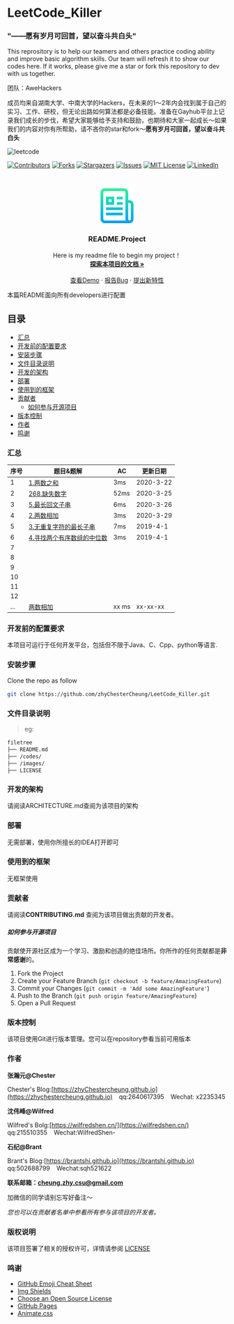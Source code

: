 

# LeetCode_Killer

### "——愿有岁月可回首，望以奋斗共白头"

This reprository is to help our teamers and others practice coding ability and improve basic algorithm skills. Our team will refresh it to show our codes here. If it works, please give me a star or fork this repository to dev with us together.

团队：AweHackers

成员均来自湖南大学、中南大学的Hackers，在未来的1～2年内会找到属于自己的实习、工作、研校，但无论出路如何算法都是必备技能。准备在Gayhub平台上记录我们成长的步伐，希望大家能够给予支持和鼓励，也期待和大家一起成长～如果我们的内容对你有所帮助，请不吝你的star和fork～**愿有岁月可回首，望以奋斗共白头**


![leetcode](https://camo.githubusercontent.com/506f115725003382e11e4aa3561ca7df7b99d247/68747470733a2f2f75706c6f61642d696d616765732e6a69616e7368752e696f2f75706c6f61645f696d616765732f313934303331372d653833373138326138303563656363652e706e673f696d6167654d6f6772322f6175746f2d6f7269656e742f7374726970253743696d61676556696577322f322f772f31323430)


<!-- PROJECT SHIELDS -->

[![Contributors][contributors-shield]][contributors-url]
[![Forks][forks-shield]][forks-url]
[![Stargazers][stars-shield]][stars-url]
[![Issues][issues-shield]][issues-url]
[![MIT License][license-shield]][license-url]
[![LinkedIn][linkedin-shield]][linkedin-url]

<!-- PROJECT LOGO -->
<br />

<p align="center">
  <a href="https://github.com/zhyChesterCheung/LeetCode_Killer/">
    <img src="images/logo.png" alt="Logo" width="80" height="80">
  </a>

  <h3 align="center">README.Project</h3>
  <p align="center">
    Here is my readme file to begin my project！
    <br />
    <a href="https://github.com/zhyChesterCheung/LeetCode_Killer"><strong>探索本项目的文档 »</strong></a>
    <br />
    <br />
    <a href="https://github.com/zhyChesterCheung/LeetCode_Killer">查看Demo</a>
    ·
    <a href="https://github.com/zhyChesterCheung/LeetCode_Killer/issues">报告Bug</a>
    ·
    <a href="https://github.com/zhyChesterCheung/LeetCode_Killer/issues">提出新特性</a>
  </p>

</p>


 本篇README面向所有developers进行配置

## 目录

- [汇总](#汇总)
- [开发前的配置要求](#开发前的配置要求)
- [安装步骤](#安装步骤)
- [文件目录说明](#文件目录说明)
- [开发的架构](#开发的架构)
- [部署](#部署)
- [使用到的框架](#使用到的框架)
- [贡献者](#贡献者)
  - [如何参与开源项目](#如何参与开源项目)
- [版本控制](#版本控制)
- [作者](#作者)
- [鸣谢](#鸣谢)

### 汇总

| 序号 | 题目&题解                                    | AC                                    |更新日期    |
| ---- | -------------------------------------------- | -------------------------------------- |-------|
| 1    |[1.两数之和](https://github.com/zhyChesterCheung/LeetCode_Killer/blob/master/codes/leetcode1.md)|3ms|2020-3-22|
| 2    |[268.缺失数字](https://github.com/zhyChesterCheung/LeetCode_Killer/blob/master/codes/LeetCode268.md)| 52ms | 2020-3-25 |
| 3    |[5.最长回文子串](https://github.com/zhyChesterCheung/LeetCode_Killer/blob/master/codes/LeetCode5.md)| 6ms | 2020-3-26 |
| 4    |[2.两数相加](https://github.com/zhyChesterCheung/LeetCode_Killer/blob/master/codes/LeetCode2.md)| 3ms | 2020-3-29 |
| 5    |[3.无重复字符的最长子串](https://github.com/zhyChesterCheung/LeetCode_Killer/blob/master/codes/LeetCode3.md)| 7ms | 2019-4-1 |
| 6    |[4.寻找两个有序数组的中位数](https://github.com/zhyChesterCheung/LeetCode_Killer/blob/master/codes/LeetCode4.md)| 3ms | 2019-4-1 |
| 7    |    |     |   |
| 8    |    |     |   |
| 9    |    |     |   |
| 10   |    |     |   |
| 11   |    |     |   |
| 12   |    |     |   |
| ...  |[两数相加]()|xx ms|xx-xx-xx|



### 开发前的配置要求

本项目可运行于任何开发平台，包括但不限于Java、C、Cpp、python等语言.

### 安装步骤

Clone the repo as follow

```sh
git clone https://github.com/zhyChesterCheung/LeetCode_Killer.git
```

### 文件目录说明

> eg:

```
filetree 
├── README.md
├── /codes/
├── /images/
├── LICENSE

```



### 开发的架构 

请阅读ARCHITECTURE.md查阅为该项目的架构

### 部署

无需部署，使用你所擅长的IDEA打开即可

### 使用到的框架

无框架使用

### 贡献者

请阅读**CONTRIBUTING.md** 查阅为该项目做出贡献的开发者。

##### 如何参与开源项目

贡献使开源社区成为一个学习、激励和创造的绝佳场所。你所作的任何贡献都是**非常感谢**的。


1. Fork the Project
2. Create your Feature Branch (`git checkout -b feature/AmazingFeature`)
3. Commit your Changes (`git commit -m 'Add some AmazingFeature'`)
4. Push to the Branch (`git push origin feature/AmazingFeature`)
5. Open a Pull Request


### 版本控制

该项目使用Git进行版本管理。您可以在repository参看当前可用版本

### 作者


**张瀚元@Chester**

Chester's Blog:[https://zhyChestercheung.github.io](https://zhychestercheung.github.io)  &ensp; qq:2640617395  &ensp; Wechat: x2235345

**沈伟峰@Wilfred**

Wilfred's Bolg:[https://wilfredshen.cn/](https://wilfredshen.cn/) &ensp; qq:215510355 &ensp;  Wechat:WilfredShen-

**石纪@Brant**

Brant's Blog:[https://brantshi.github.io](https://brantshi.github.io) &ensp;  qq:502688799  &ensp;  Wechat:sqh521622


**联系邮箱：cheung.zhy.csu@gmail.com**

加微信的同学请别忘写好备注～

 *您也可以在贡献者名单中参看所有参与该项目的开发者。*

### 版权说明

该项目签署了相关的授权许可，详情请参阅 [LICENSE](https://github.com/zhyChesterCheung/LeetCode_Killer/blob/master/LICENSE)

### 鸣谢


- [GitHub Emoji Cheat Sheet](https://www.webpagefx.com/tools/emoji-cheat-sheet)
- [Img Shields](https://shields.io)
- [Choose an Open Source License](https://choosealicense.com)
- [GitHub Pages](https://pages.github.com)
- [Animate.css](https://daneden.github.io/animate.css)

<!-- links -->
[your-project-path]:zhyChesterCheung/LeetCode_Killer
[contributors-shield]: https://img.shields.io/github/contributors/zhyChesterCheung/LeetCode_Killer.svg?style=flat-square
[contributors-url]: https://github.com/zhyChesterCheung/LeetCode_Killer/graphs/contributors
[forks-shield]: https://img.shields.io/github/forks/zhyChesterCheung/LeetCode_Killer.svg?style=flat-square
[forks-url]: https://github.com/zhyChesterCheung/LeetCode_Killer/network/members
[stars-shield]: https://img.shields.io/github/stars/zhyChesterCheung/LeetCode_Killer.svg?style=flat-square
[stars-url]: https://github.com/zhyChesterCheung/LeetCode_Killer/stargazers
[issues-shield]: https://img.shields.io/github/issues/zhyChesterCheung/LeetCode_Killer.svg?style=flat-square
[issues-url]: https://img.shields.io/github/issues/zhyChesterCheung/LeetCode_Killer.svg
[license-shield]: https://img.shields.io/github/license/zhyChesterCheung/LeetCode_Killer.svg?style=flat-square
[license-url]: https://github.com/zhyChesterCheung/LeetCode_Killer/blob/master/LICENSE
[linkedin-shield]: https://img.shields.io/badge/-LinkedIn-black.svg?style=flat-square&logo=linkedin&colorB=555
[linkedin-url]: https://linkedin.com/in/ChesterCheung



